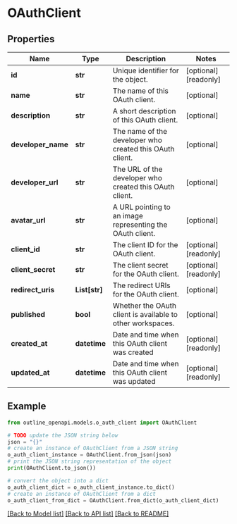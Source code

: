 # OAuthClient


## Properties

Name | Type | Description | Notes
------------ | ------------- | ------------- | -------------
**id** | **str** | Unique identifier for the object. | [optional] [readonly] 
**name** | **str** | The name of this OAuth client. | [optional] 
**description** | **str** | A short description of this OAuth client. | [optional] 
**developer_name** | **str** | The name of the developer who created this OAuth client. | [optional] 
**developer_url** | **str** | The URL of the developer who created this OAuth client. | [optional] 
**avatar_url** | **str** | A URL pointing to an image representing the OAuth client. | [optional] 
**client_id** | **str** | The client ID for the OAuth client. | [optional] [readonly] 
**client_secret** | **str** | The client secret for the OAuth client. | [optional] [readonly] 
**redirect_uris** | **List[str]** | The redirect URIs for the OAuth client. | [optional] 
**published** | **bool** | Whether the OAuth client is available to other workspaces. | [optional] 
**created_at** | **datetime** | Date and time when this OAuth client was created | [optional] [readonly] 
**updated_at** | **datetime** | Date and time when this OAuth client was updated | [optional] [readonly] 

## Example

```python
from outline_openapi.models.o_auth_client import OAuthClient

# TODO update the JSON string below
json = "{}"
# create an instance of OAuthClient from a JSON string
o_auth_client_instance = OAuthClient.from_json(json)
# print the JSON string representation of the object
print(OAuthClient.to_json())

# convert the object into a dict
o_auth_client_dict = o_auth_client_instance.to_dict()
# create an instance of OAuthClient from a dict
o_auth_client_from_dict = OAuthClient.from_dict(o_auth_client_dict)
```
[[Back to Model list]](../README.md#documentation-for-models) [[Back to API list]](../README.md#documentation-for-api-endpoints) [[Back to README]](../README.md)



